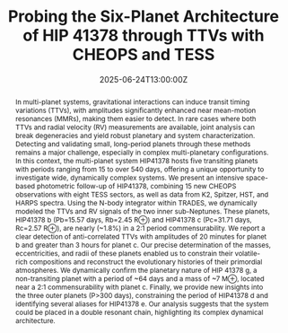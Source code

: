 ---
title: Probing the Six-Planet Architecture of HIP 41378 through TTVs with CHEOPS and TESS

event: PLATO-ESP2025
event_url: https://plato-esp2025.sciencesconf.org/

location: LAM, Marseille

#summary: An example talk using Hugo Blox Builder's Markdown slides feature.
abstract: In multi-planet systems, gravitational interactions can induce transit timing variations (TTVs), with amplitudes significantly enhanced near mean-motion resonances (MMRs), making them easier to detect. In rare cases where both TTVs and radial velocity (RV) measurements are available, joint analysis can break degeneracies and yield robust planetary and system characterization. Detecting and validating small, long-period planets through these methods remains a major challenge, especially in complex multi-planetary configurations. In this context, the multi-planet system HIP41378 hosts five transiting planets with periods ranging from 15 to over 540 days, offering a unique opportunity to investigate wide, dynamically complex systems.  We present an intensive space-based photometric follow-up of HIP41378, combining 15 new CHEOPS observations with eight TESS sectors, as well as data from K2, Spitzer, HST, and HARPS spectra. Using the N-body integrator within TRADES, we dynamically modeled the TTVs and RV signals of the two inner sub-Neptunes. These planets, HIP41378 b (Pb=15.57 days, Rb=2.45 R⊕) and HIP41378 c (Pc=31.71 days, Rc=2.57 R⊕), are nearly (~1.8%) in a 2:1 period commensurability. We report a clear detection of anti-correlated TTVs with amplitudes of 20 minutes for planet b and greater than 3 hours for planet c. Our precise determination of the masses, eccentricities, and radii of these planets enabled us to constrain their volatile-rich compositions and reconstruct the evolutionary histories of their primordial atmospheres. We dynamically confirm the planetary nature of HIP 41378 g, a non-transiting planet with a period of ~64 days and a mass of ~7 M⊕, located near a 2:1 commensurability with planet c. Finally, we provide new insights into the three outer planets (P>300 days), constraining the period of HIP41378 d and identifying several aliases for HIP41378 e. Our analysis suggests that the system could be placed in a double resonant chain, highlighting its complex dynamical architecture.

# Talk start and end times.
#   End time can optionally be hidden by prefixing the line with `#`.
date: '2025-06-24T13:00:00Z'
#date_end: '2030-06-01T15:00:00Z'
all_day: false

# Schedule page publish date (NOT talk date).
publishDate: '2017-01-01T00:00:00Z'

authors:
  - admin

tags: []

# Is this a featured talk? (true/false)
featured: false

image:
  caption: 'Image credit: '
  focal_point: Right
#links:
#  - icon: twitter
#    icon_pack: fab
#    name: Follow
#    url: https://twitter.com/georgecushen
#url_code: 'https://github.com'
#url_pdf: ''
url_slides: 'https://plato-esp2025.sciencesconf.org/data/pages/PLATOESP2025_Pietro_Leonardi.pdf'
#url_video: 'https://youtube.com'

# Markdown Slides (optional).
#   Associate this talk with Markdown slides.
#   Simply enter your slide deck's filename without extension.
#   E.g. `slides = "example-slides"` references `content/slides/example-slides.md`.
#   Otherwise, set `slides = ""`.
slides: ""

# Projects (optional).
#   Associate this post with one or more of your projects.
#   Simply enter your project's folder or file name without extension.
#   E.g. `projects = ["internal-project"]` references `content/project/deep-learning/index.md`.
#   Otherwise, set `projects = []`.
projects:
  - example


#{{% callout note %}}
#Click on the **Slides** button above to view the built-in slides feature.
#{{% /callout %}}

#Slides can be added in a few ways:

#- **Create** slides using Hugo Blox Builder's [_Slides_](https://docs.hugoblox.com/reference/content-types/) feature and link using `slides` parameter in the front matter of the talk file
#- **Upload** an existing slide deck to `static/` and link using `url_slides` parameter in the front matter of the talk file
#- **Embed** your slides (e.g. Google Slides) or presentation video on this page using [shortcodes](https://docs.hugoblox.com/reference/markdown/).

#Further event details, including [page elements](https://docs.hugoblox.com/reference/markdown/) such as image galleries, can be added to the body of this page.
---